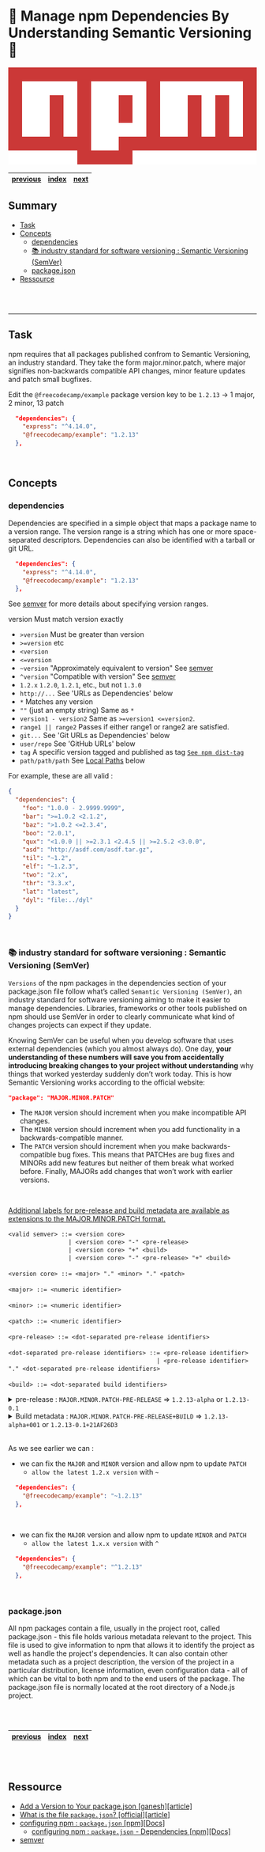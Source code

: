 # 🚀 Manage npm Dependencies By Understanding Semantic Versioning 🚀<!-- omit in TOC -->

<div align="center">

![image](./../Logo/../../Logo/540px-Npm-logo.svg.png)

|[previous](./../6_Expand-Your-Project-with-External-Packages-from-npm/Readme.md)|[index](./../../Readme.md)|[next](./../8_Use-the-Tilde-Character-to-Always-Use-the-Latest-Patch-Version-of-a-Dependency/Readme.md)|
|---|---|---|

</div>

## Summary <!-- omit in TOC -->

- [Task](#task)
- [Concepts](#concepts)
  - [dependencies](#dependencies)
  - [📚 industry standard for software versioning : Semantic Versioning (SemVer)](#-industry-standard-for-software-versioning--semantic-versioning-semver)
  - [package.json](#packagejson)
- [Ressource](#ressource)

<br>
<br>

____

## Task

npm requires that all packages published confrom to Semantic Versioning, an industry standard. They take the form major.minor.patch, where major signifies non-backwards compatible API changes, minor feature updates and patch small bugfixes.

Edit the ``@freecodecamp/example`` package version key to be ``1.2.13`` → 1 major, 2 minor, 13 patch

```json
  "dependencies": {
    "express": "^4.14.0",
    "@freecodecamp/example": "1.2.13"
  },
```

<br>

## Concepts

### dependencies

Dependencies are specified in a simple object that maps a package name to a version range. The version range is a string which has one or more space-separated descriptors. Dependencies can also be identified with a tarball or git URL.

```json
  "dependencies": {
    "express": "^4.14.0",
    "@freecodecamp/example": "1.2.13"
  },
```

See [semver](https://github.com/npm/node-semver#versions) for more details about specifying version ranges.

version Must match version exactly
* ``>version`` Must be greater than version
* ``>=version`` etc
* ``<version``
* ``<=version``
* ``~version`` "Approximately equivalent to version" See [semver](https://github.com/npm/node-semver#versions)
* ``^version`` "Compatible with version" See [semver](https://github.com/npm/node-semver#versions)
* ``1.2.x`` ``1.2.0``, ``1.2.1``, etc., but not ``1.3.0``
* ``http://...`` See 'URLs as Dependencies' below
* ``*`` Matches any version
* ``""`` (just an empty string) Same as ``*``
* ``version1 - version2`` Same as ``>=version1 <=version2``.
* ``range1 || range2`` Passes if either range1 or range2 are satisfied.
* ``git...`` See 'Git URLs as Dependencies' below
* ``user/repo`` See 'GitHub URLs' below
* ``tag`` A specific version tagged and published as tag [``See npm dist-tag``](https://docs.npmjs.com/cli/v8/commands/npm-dist-tag)
* ``path/path/path`` See [Local Paths](https://docs.npmjs.com/cli/v8/configuring-npm/package-json#local-paths) below

For example, these are all valid :

```json
{
  "dependencies": {
    "foo": "1.0.0 - 2.9999.9999",
    "bar": ">=1.0.2 <2.1.2",
    "baz": ">1.0.2 <=2.3.4",
    "boo": "2.0.1",
    "qux": "<1.0.0 || >=2.3.1 <2.4.5 || >=2.5.2 <3.0.0",
    "asd": "http://asdf.com/asdf.tar.gz",
    "til": "~1.2",
    "elf": "~1.2.3",
    "two": "2.x",
    "thr": "3.3.x",
    "lat": "latest",
    "dyl": "file:../dyl"
  }
}

```

<br>

### 📚 industry standard for software versioning : Semantic Versioning (SemVer)

``Versions`` of the npm packages in the dependencies section of your package.json file follow what’s called ``Semantic Versioning (SemVer)``, an industry standard for software versioning aiming to make it easier to manage dependencies. Libraries, frameworks or other tools published on npm should use SemVer in order to clearly communicate what kind of changes projects can expect if they update.

Knowing SemVer can be useful when you develop software that uses external dependencies (which you almost always do). One day, __your understanding of these numbers will save you from accidentally introducing breaking changes to your project without understanding__ why things that worked yesterday suddenly don’t work today. This is how Semantic Versioning works according to the official website:</p>
```json
"package": "MAJOR.MINOR.PATCH"
```

* The ``MAJOR`` version should increment when you make incompatible API changes. 
* The ``MINOR`` version should increment when you add functionality in a backwards-compatible manner. 
* The ``PATCH`` version should increment when you make backwards-compatible bug fixes. This means that PATCHes are bug fixes and MINORs add new features but neither of them break what worked before. Finally, MAJORs add changes that won’t work with earlier versions.

<br>

[Additional labels for pre-release and build metadata are available as extensions to the MAJOR.MINOR.PATCH format.](https://semver.org/)

```
<valid semver> ::= <version core>
                 | <version core> "-" <pre-release>
                 | <version core> "+" <build>
                 | <version core> "-" <pre-release> "+" <build>

<version core> ::= <major> "." <minor> "." <patch>

<major> ::= <numeric identifier>

<minor> ::= <numeric identifier>

<patch> ::= <numeric identifier>

<pre-release> ::= <dot-separated pre-release identifiers>

<dot-separated pre-release identifiers> ::= <pre-release identifier>
                                          | <pre-release identifier> "." <dot-separated pre-release identifiers>

<build> ::= <dot-separated build identifiers>
```

<details>
<summary>pre-release : <code>MAJOR.MINOR.PATCH-PRE-RELEASE</code> => <code>1.2.13-alpha</code> or <code>1.2.13-0.1</code></summary>

A pre-release version MAY be denoted by appending a hyphen and a series of dot separated identifiers immediately following the patch version. Identifiers MUST comprise only ASCII alphanumerics and hyphens [0-9A-Za-z-]. Identifiers MUST NOT be empty. Numeric identifiers MUST NOT include leading zeroes. Pre-release versions have a lower precedence than the associated normal version. A pre-release version indicates that the version is unstable and might not satisfy the intended compatibility requirements as denoted by its associated normal version. 

Examples: 
```
1.0.0-alpha
1.0.0-alpha.1
1.0.0-0.3.7
1.0.0-x.7.z.92
1.0.0-x-y-z.–.
```

</details>

<details>
<summary>Build metadata : <code>MAJOR.MINOR.PATCH-PRE-RELEASE+BUILD</code> => <code>1.2.13-alpha+001</code> or <code>1.2.13-0.1+21AF26D3</code></summary>

Build metadata MAY be denoted by appending a plus sign and a series of dot separated identifiers immediately following the patch or pre-release version. Identifiers MUST comprise only ASCII alphanumerics and hyphens [0-9A-Za-z-]. Identifiers MUST NOT be empty. Build metadata MUST be ignored when determining version precedence. Thus two versions that differ only in the build metadata, have the same precedence.

Examples: 
```
1.0.0-alpha+001
1.0.0+20130313144700
1.0.0-beta+exp.sha.5114f85
1.0.0+21AF26D3—-117B344092BD.
```

</details>

<br>

As we see earlier we can : 
* we can fix the ``MAJOR`` and ``MINOR`` version and allow npm to update ``PATCH`` 
  *  ``allow the latest 1.2.x version`` with ``~``
```json
  "dependencies": {
    "@freecodecamp/example": "~1.2.13"
  },
```

<br>

* we can fix the ``MAJOR`` version and allow npm to update ``MINOR`` and ``PATCH`` 
  *  ``allow the latest 1.x.x version`` with ``^``
```json
  "dependencies": {
    "@freecodecamp/example": "^1.2.13"
  },
```

<br>


### package.json

All npm packages contain a file, usually in the project root, called package.json - this file holds various metadata relevant to the project. This file is used to give information to npm that allows it to identify the project as well as handle the project's dependencies. It can also contain other metadata such as a project description, the version of the project in a particular distribution, license information, even configuration data - all of which can be vital to both npm and to the end users of the package. The package.json file is normally located at the root directory of a Node.js project.


<br>
<br>

<div align="center">


|[previous](./../6_Expand-Your-Project-with-External-Packages-from-npm/Readme.md)|[index](./../../Readme.md)|[next](./../8_Use-the-Tilde-Character-to-Always-Use-the-Latest-Patch-Version-of-a-Dependency/Readme.md)|
|---|---|---|

</div>


<br>
<br>

## Ressource

* [Add a Version to Your package.json [ganesh][article]](https://www.notion.so/Add-a-Version-to-Your-package-json-780e62747d2b4d3da52c1e397471ec48)
* [What is the file `package.json`? [official][article]](https://nodejs.org/en/knowledge/getting-started/npm/what-is-the-file-package-json/#:~:text=All%20npm%20packages%20contain%20a,as%20handle%20the%20project's%20dependencies.&text=The%20package.,-json%20file%20is)
* [configuring npm : ``package.json`` [npm][Docs]](https://docs.npmjs.com/cli/v8/configuring-npm/package-json)
  * [configuring npm : ``package.json`` - Dependencies [npm][Docs]](https://docs.npmjs.com/cli/v8/configuring-npm/package-json#dependencies)
* [semver](https://github.com/npm/node-semver#versions)

